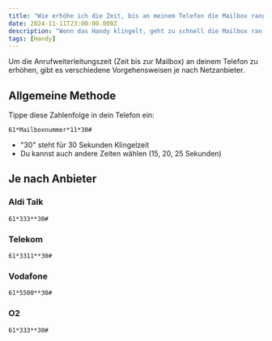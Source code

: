 ```yaml
---
title: "Wie erhöhe ich die Zeit, bis an meinem Telefon die Mailbox rangeht?"
date: 2024-11-11T23:00:00.000Z
description: "Wenn das Handy klingelt, geht zu schnell die Mailbox ran."
tags: [Handy]
---
```

Um die Anrufweiterleitungszeit (Zeit bis zur Mailbox) an deinem Telefon zu erhöhen, gibt es verschiedene Vorgehensweisen je nach Netzanbieter.
## Allgemeine Methode
Tippe diese Zahlenfolge in dein Telefon ein:
```
61*Mailboxnummer*11*30#
```
* "30" steht für 30 Sekunden Klingelzeit
* Du kannst auch andere Zeiten wählen (15, 20, 25 Sekunden)

## Je nach Anbieter
### Aldi Talk
```
61*333**30#
```
### Telekom
```
61*3311**30#
```

### Vodafone
```
61*5500**30#
```

### O2
```
61*333**30#
```
